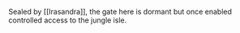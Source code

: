 Sealed by [[Irasandra]], the gate here is dormant but once enabled controlled access to the jungle isle.
